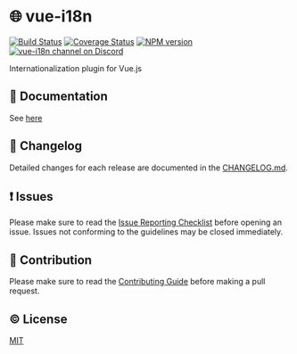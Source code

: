 # :globe_with_meridians: vue-i18n

[![Build Status](https://circleci.com/gh/kazupon/vue-i18n/tree/dev.svg?style=shield)](https://circleci.com/gh/kazupon/vue-i18n/tree/dev)
[![Coverage Status](https://codecov.io/gh/kazupon/vue-i18n/branch/dev/graph/badge.svg)](https://codecov.io/gh/kazupon/vue-i18n)
[![NPM version](https://badge.fury.io/js/vue-i18n.svg)](http://badge.fury.io/js/vue-i18n)
[![vue-i18n channel on Discord](https://img.shields.io/badge/Discord-join%20chat-738bd7.svg)](https://discord.gg/4yCnk2m)

Internationalization plugin for Vue.js

## :book: Documentation

See [here](http://kazupon.github.io/vue-i18n/)


## :scroll: Changelog

Detailed changes for each release are documented in the [CHANGELOG.md](https://github.com/kazupon/vue-i18n/blob/dev/CHANGELOG.md).


## :exclamation: Issues

Please make sure to read the [Issue Reporting Checklist](https://github.com/kazupon/vue-i18n/blob/dev/CONTRIBUTING.md#issue-reporting-guidelines) before opening an issue. Issues not conforming to the guidelines may be closed immediately.


## :muscle: Contribution

Please make sure to read the [Contributing Guide](https://github.com/kazupon/vue-i18n/blob/dev/CONTRIBUTING.md) before making a pull request.


## :copyright: License

[MIT](http://opensource.org/licenses/MIT)
